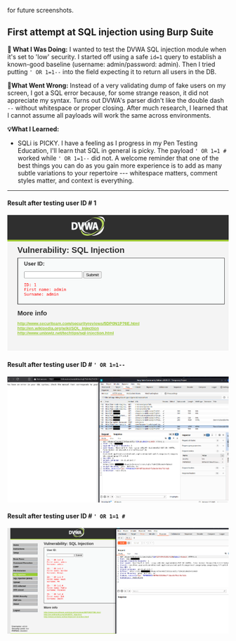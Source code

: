 for future screenshots.

## First attempt at SQL injection using Burp Suite

**🔹 What I Was Doing:**
I wanted to test the DVWA SQL injection module when it's set to 'low' security. I started off using a safe `id=1` query to establish a known-good baseline (username: admin/password: admin). Then I tried putting `' OR 1=1--` into the field expecting it to return all users in the DB.

**🔸What Went Wrong:**
Instead of a very validating dump of fake users on my screen, I got a SQL error because, for some strange reason, it did not appreciate my syntax. Turns out DVWA's parser didn't like the double dash `--` without whitespace or proper closing. After much research, I learned that I cannot assume all payloads will work the same across environments.

**💡What I Learned:**

- SQLi is PICKY. I have a feeling as I progress in my Pen Testing Education, I'll learn that SQL in general is picky. The payload `' OR 1=1 #` worked while `' OR 1=1--` did not. A welcome reminder that one of the best things you can do as you gain more experience is to add as many subtle variations to your repertoire --- whitespace matters, comment styles matter, and context is everything.

---

#### Result after testing user ID # 1

![Baseline SQL Response](raw-images/baseline-sql-response.png)

#### Result after testing user ID # `' OR 1=1--`

![Failed attempt to return database information](raw-images/sql-inject-fail.png)

#### Result after testing user ID # `' OR 1=1 #`

![Successful listing of all names in this database.](raw-images/sql-success.png)
